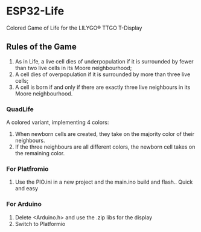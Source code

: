# ESP32-Life

Colored Game of Life for the LILYGO® TTGO T-Display

## Rules of the Game

1. As in Life, a live cell dies of underpopulation if it is surrounded by fewer than two live cells in its Moore neighbourhood;
2. A cell dies of overpopulation if it is surrounded by more than three live cells;
3. A cell is born if and only if there are exactly three live neighbours in its Moore neighbourhood.

### QuadLife

A colored variant, implementing 4 colors:

1. When newborn cells are created, they take on the majority color of their neighbours.
2. If the three neighbours are all different colors, the newborn cell takes on the remaining color.

### For Platfromio

1. Use the PIO.ini in a new project and the main.ino build and flash.. Quick and easy

### For Arduino

1. Delete <Arduino.h> and use the .zip libs for the display
2. Switch to Platformio

